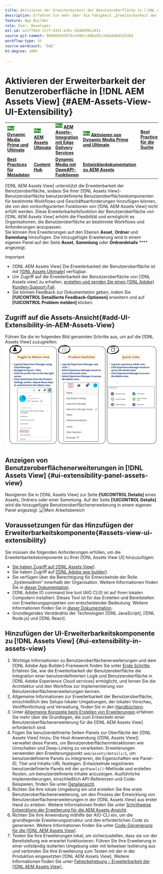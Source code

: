 ```yaml
---
title: Aktivieren der Erweiterbarkeit der Benutzeroberfläche in [!DNL AEM Assets View]
description: Erfahren Sie mehr über die Fähigkeit „Erweiterbarkeit der Benutzeroberfläche“ der  [!DNL AEM Assets View]. [!DNL AEM Assets View] -Benutzeroberfläche, die das Hinzufügen benutzerdefinierter Benutzeroberflächenkomponenten ermöglicht, um bestimmte Geschäftsanforderungen zu erfüllen.
feature: App Builder
role: User, Developer
exl-id: a11f7043-17cf-4331-b76c-d3db099c2411
source-git-commit: 969860593670ce490cc688a92c349addb952b3b4
workflow-type: ht
source-wordcount: '542'
ht-degree: 100%

---
```


# Aktivieren der Erweiterbarkeit der Benutzeroberfläche in [!DNL AEM Assets View] {#AEM-Assets-View-UI-Extensibility}

<table>
    <tr>
        <td>
            <sup style= "background-color:#008000; color:#FFFFFF; font-weight:bold"><i>Neu</i></sup> <a href="/help/assets/dynamic-media/dm-prime-ultimate.md"><b>Dynamic Media Prime und Ultimate</b></a>
        </td>
        <td>
            <sup style= "background-color:#008000; color:#FFFFFF; font-weight:bold"><i>Neu</i></sup> <a href="/help/assets/assets-ultimate-overview.md"><b>AEM Assets Ultimate</b></a>
        </td>
        <td>
            <sup style= "background-color:#008000; color:#FFFFFF; font-weight:bold"><i>Neu</i></sup> <a href="/help/assets/integrate-aem-assets-edge-delivery-services.md"><b>AEM Assets-Integration mit Edge Delivery Services</b></a>
        </td>
          <td>
            <sup style= "background-color:#008000; color:#FFFFFF; font-weight:bold"><i>Neu</i></sup> <a href="/help/assets/dynamic-media/enable-dynamic-media-prime-and-ultimate.md"><b>Aktivieren von Dynamic Media Prime und Ultimate</b></a>
        </td>
        <td>
            <a href="/help/assets/search-best-practices.md"><b>Best Practices für die Suche</b></a>
        </td>
    </tr>
    <tr>
        <td>
            <a href="/help/assets/metadata-best-practices.md"><b>Best Practices für Metadaten</b></a>
        </td>
        <td>
            <a href="/help/assets/product-overview.md"><b>Content Hub</b></a>
        </td>
        <td>
            <a href="/help/assets/dynamic-media-open-apis-overview.md"><b>Dynamic Media mit OpenAPI-Funktionen</b></a>
        </td>
        <td>
            <a href="https://developer.adobe.com/experience-cloud/experience-manager-apis/"><b>Entwicklerdokumentation zu AEM Assets</b></a>
        </td>
    </tr>
</table>

[!DNL AEM Assets View] unterstützt die Erweiterbarkeit der Benutzeroberfläche, sodass Sie Ihrer [!DNL Assets View]-Benutzeroberfläche benutzerdefinierte Benutzeroberflächenkomponenten für bestimmte Workflows und Geschäftsanforderungen hinzufügen können, die von den vorkonfigurierten Funktionen von [!DNL AEM Assets View] nicht erfüllt werden. Diese Erweiterbarkeitsfunktion der Benutzeroberfläche von [!DNL AEM Assets View] erhöht die Flexibilität und ermöglicht es Organisationen, die Benutzeroberfläche an bestimmte Workflows und Anforderungen anzupassen.\
Sie können Ihre Erweiterungen auf den Ebenen **Asset**, **Ordner** und **Sammlung** hinzufügen. Die hinzugefügte Erweiterung wird in einem eigenen Panel auf der Seite **Asset**, **Sammlung** oder **Ordnerdetails** **** angezeigt.

>[!IMPORTANT]
>
> * [!DNL AEM Assets View] Die Erweiterbarkeit der Benutzeroberfläche ist mit [[!DNL Assets Ultimate]](/help/assets/assets-ultimate-overview.md) verfügbar.
> * Um Zugriff auf die Erweiterbarkeit der Benutzeroberfläche von [!DNL Assets view] zu erhalten, [erstellen und senden Sie einen [!DNL Adobe] Kunden-Support-Fall](https://helpx.adobe.com/de/enterprise/using/support-for-experience-cloud.html).
> * Sie können Feedback zur Dokumentation geben, indem Sie **[!UICONTROL Detaillierte Feedback-Optionen]** erweitern und auf **[!UICONTROL Problem melden]** klicken.

## <a id="1"></a> Zugriff auf die Assets-Ansicht{#add-UI-Extensibility-in-AEM-Assets-View}

Führen Sie die im folgenden Bild genannten Schritte aus, um auf die [!DNL Assets View] zuzugreifen:
![access-assets-view-ui](/help/assets/assets/access-assets-view.jpg)

## Anzeigen von Benutzeroberflächenerweiterungen in [!DNL Assets View] {#ui-extensibility-panel-assets-view}

Navigieren Sie in [!DNL Assets View] zur Seite **[!UICONTROL Details]** eines Assets, Ordners oder einer Sammlung. Auf der Seite **[!UICONTROL Details]** wird die hinzugefügte Benutzeroberflächenerweiterung in einem eigenen Panel angezeigt.
![Mein Arbeitsbereich](/help/assets/assets/my-workspace-assets-view3.png)

## Voraussetzungen für das Hinzufügen der Erweiterbarkeitskomponente{#assets-view-ui-extensibility}

Sie müssen die folgenden Anforderungen erfüllen, um die Erweiterbarkeitskomponente zu Ihrer [!DNL Assets View UI] hinzuzufügen:

* [Sie haben Zugriff auf  [!DNL Assets View]](#1).
* Sie haben Zugriff auf [[!DNL Adobe app builder]](https://developer.adobe.com/app-builder/docs/overview/).
* Sie verfügen über die Berechtigung für Entwickelnde der Rolle „Systemadmin“ innerhalb der Organisation. Weitere Informationen finden Sie in [dieser Dokumentation](https://developer.adobe.com/uix/docs/guides/get-access/).
* [!DNL Adobe IO command line tool (AIO CLI)] ist auf Ihren lokalen Computern installiert. Dieses Tool ist für das Erstellen und Bereitstellen von Erweiterungsprojekten von entscheidender Bedeutung. Weitere Informationen finden Sie in [dieser Dokumentation](https://developer.adobe.com/app-builder/docs/getting_started/#local-environment-set-up).
* Grundlegendes Verständnis der Technologien [!DNL JavaScript], [!DNL Node.js] und [!DNL React].

## Hinzufügen der UI-Erweiterbarkeitskomponente zu [!DNL Assets View] {#ui-extensibility-in-assets-view}

1. Wichtige Informationen zu Benutzeroberflächenerweiterungen und dem [!DNL Adobe App Builder]-Framework finden Sie unter [Erste Schritte](https://developer.adobe.com/uix/docs/getting-started/). Erfahren Sie, wie die Erweiterbarkeit der Benutzeroberfläche die Integration einer benutzerdefinierten Logik und Benutzeroberfläche in [!DNL Adobe Experience Cloud services] ermöglicht, und lernen Sie die Architektur und den Workflow zur Implementierung von Benutzeroberflächenerweiterungen kennen.
1. Allgemeine Informationen zur Erweiterbarkeit der Benutzeroberfläche, einschließlich des Setups lokaler Umgebungen, der lokalen Vorschau, Veröffentlichung und Verwaltung, finden Sie in den [Handbüchern](https://developer.adobe.com/uix/docs/guides/).
1. Unter [Allgemeine Konzepte beim Erstellen von Erweiterungen](https://developer.adobe.com/uix/docs/services/aem-assets-view/api/commons/) erfahren Sie mehr über die Grundlagen, die zum Entwickeln einer Benutzeroberflächenerweiterung für die [!DNL AEM Assets View] erforderlich sind.
1. Fügen Sie benutzerdefinierte Seiten-Panels zur Oberfläche der [!DNL Assets View] hinzu. Die Host-Anwendung ([!DNL Assets View]) verwaltet diese Panels, um Benutzeroberflächeninteraktionen wie Umschalten und Deep-Linking zu verarbeiten. Erweiterungen verwenden den Erweiterungspunkt `aem/assets/details/1`, um benutzerdefinierte Panels zu integrieren, die Eigenschaften wie Panel-ID, Titel und Inhalts-URL festlegen. Entwickelnde registrieren benutzerdefinierte Panels mit der `getPanels()`-Methode und erstellen Routen, um benutzerdefinierte Inhalte anzuzeigen. Ausführliche Implementierungen, einschließlich API-Referenzen und Code-Beispielen, finden Sie unter [Detailansicht](https://developer.adobe.com/uix/docs/services/aem-assets-view/api/details-view/).
1. Richten Sie Ihre lokale Umgebung ein und erstellen Sie Ihre erste Benutzeroberflächenerweiterung, um den Prozess der Entwicklung von Benutzeroberflächenerweiterungen in der [!DNL Assets View] aus erster Hand zu erleben. Weitere Informationen finden Sie unter [Schrittweise Entwicklung der Erweiterung für die AEM Assets-Ansicht](https://developer.adobe.com/uix/docs/services/aem-assets-view/extension-development/).
1. Richten Sie Ihre Anwendung mithilfe der AIO-CLI ein, um die grundlegende Erweiterungsstruktur und den erforderlichen Code zu generieren. Weitere Informationen finden Sie unter [Code-Generierung für die [!DNL AEM Assets View]](https://developer.adobe.com/uix/docs/services/aem-assets-view/code-generation/).
1. Testen Sie Ihre Erweiterungen lokal, um sicherzustellen, dass sie vor der Bereitstellung wie erwartet funktionieren. Führen Sie Ihre Erweiterung in einer vollständig isolierten Umgebung oder mit teilweiser Isolierung aus und verbinden Sie Ihre Erweiterung zum Testen mit der in der Produktion eingesetzten [!DNL AEM Assets View]. Weitere Informationen finden Sie unter [Fehlerbehebung – Erweiterbarkeit der [!DNL AEM Assets View] ](https://developer.adobe.com/uix/docs/services/aem-assets-view/debug/).
